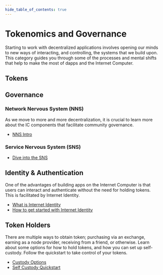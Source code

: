 ```yaml
--- 
hide_table_of_contents: true
---
```


# Tokenomics and Governance

Starting to work with decentralized applications involves opening our minds to new ways of interacting, and controlling, the systems that we build upon. This category guides you through some of the processes and mental shifts that help to make the most of dapps and the Internet Computer. 

## Tokens

## Governance

### Network Nervous System (NNS)

As we move to more and more decentralization, it is crucial to learn more about the IC components that facilitate community governance.
- [NNS Intro](token-holders/nns-app-quickstart.md)

### Service Nervous System (SNS)
- [Dive into the SNS](./sns/intro.md)


## Identity & Authentication

One of the advantages of building apps on the Internet Computer is that users can interact and authenticate without the need for holding tokens. This is facilitated by Internet Identity. 

- [What is Internet Identity](identity-auth/what-is-ic-identity.md)
- [How to get started with Internet Identity](identity-auth/auth-how-to.md)

## Token Holders
There are multiple ways to obtain token; purchasing via an exchange, earning as a node provider, receiving from a friend, or otherwise. Learn about some options for how to hold tokens, and how you can set up self-custody. Follow the quickstart to take control of your tokens. 
- [Custody Options](token-holders/custody-options-intro.md)
- [Self Custody Quickstart](token-holders/self-custody-quickstart.md)